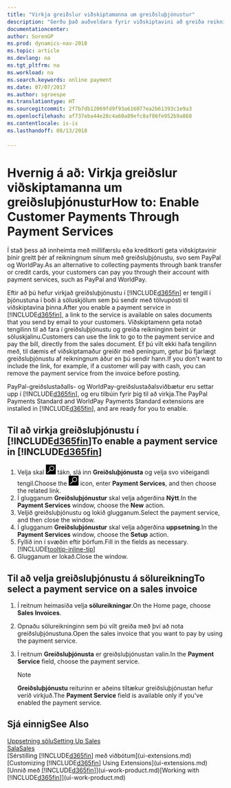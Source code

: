 ```yaml
---
title: "Virkja greiðslur viðskiptamanna um greiðsluþjónustur"
description: "Gerðu það auðveldara fyrir viðskiptavini að greiða reikninga sína með því að virkja greiðsluþjónustu."
documentationcenter: 
author: SorenGP
ms.prod: dynamics-nav-2018
ms.topic: article
ms.devlang: na
ms.tgt_pltfrm: na
ms.workload: na
ms.search.keywords: online payment
ms.date: 07/07/2017
ms.author: sgroespe
ms.translationtype: HT
ms.sourcegitcommit: 2f7b7db12069fd9f93a616077ea2b61393c1e9a3
ms.openlocfilehash: af737eba44e28c4a60a89efc8af86fe952b9a868
ms.contentlocale: is-is
ms.lasthandoff: 08/13/2018

---
```

# <a name="how-to-enable-customer-payments-through-payment-services"></a><span data-ttu-id="988e2-103">Hvernig á að: Virkja greiðslur viðskiptamanna um greiðsluþjónustur</span><span class="sxs-lookup"><span data-stu-id="988e2-103">How to: Enable Customer Payments Through Payment Services</span></span>
<span data-ttu-id="988e2-104">Í stað þess að innheimta með millifærslu eða kreditkorti geta viðskiptavinir þínir greitt þér af reikningnum sínum með greiðsluþjónustu, svo sem PayPal og WorldPay.</span><span class="sxs-lookup"><span data-stu-id="988e2-104">As an alternative to collecting payments through bank transfer or credit cards, your customers can pay you through their account with payment services, such as PayPal and WorldPay.</span></span>  

<span data-ttu-id="988e2-105">Eftir að þú hefur virkjað greiðsluþjónustu í [!INCLUDE[d365fin](includes/d365fin_md.md)] er tengill í þjónustuna í boði á söluskjölum sem þú sendir með tölvupósti til viðskiptavina þinna.</span><span class="sxs-lookup"><span data-stu-id="988e2-105">After you enable a payment service in [!INCLUDE[d365fin](includes/d365fin_md.md)], a link to the service is available on sales documents that you send by email to your customers.</span></span> <span data-ttu-id="988e2-106">Viðskiptamenn geta notað tengilinn til að fara í greiðsluþjónustu og greiða reikninginn beint úr söluskjalinu.</span><span class="sxs-lookup"><span data-stu-id="988e2-106">Customers can use the link to go to the payment service and pay the bill, directly from the sales document.</span></span> <span data-ttu-id="988e2-107">Ef þú vilt ekki hafa tengilinn með, til dæmis ef viðskiptamaður greiðir með peningum, getur þú fjarlægt greiðsluþjónustu af reikningnum áður en þú sendir hann.</span><span class="sxs-lookup"><span data-stu-id="988e2-107">If you don't want to include the link, for example, if a customer will pay with cash, you can remove the payment service from the invoice before posting.</span></span>  

<span data-ttu-id="988e2-108">PayPal-greiðslustaðalls- og WorldPay-greiðslustaðalsviðbætur eru settar upp í [!INCLUDE[d365fin](includes/d365fin_md.md)], og eru tilbúin fyrir þig til að virkja.</span><span class="sxs-lookup"><span data-stu-id="988e2-108">The PayPal Payments Standard and WorldPay Payments Standard extensions are installed in [!INCLUDE[d365fin](includes/d365fin_md.md)], and are ready for you to enable.</span></span>  

## <a name="to-enable-a-payment-service-in-included365finincludesd365finmdmd"></a><span data-ttu-id="988e2-109">Til að virkja greiðsluþjónustu í [!INCLUDE[d365fin](includes/d365fin_md.md)]</span><span class="sxs-lookup"><span data-stu-id="988e2-109">To enable a payment service in [!INCLUDE[d365fin](includes/d365fin_md.md)]</span></span>
1. <span data-ttu-id="988e2-110">Velja skal ![Leit að síðu eða skýrslu](media/ui-search/search_small.png "Leit að síðu eða skýrslu táknið") tákn, slá inn **Greiðsluþjónusta** og velja svo viðeigandi tengil.</span><span class="sxs-lookup"><span data-stu-id="988e2-110">Choose the ![Search for Page or Report](media/ui-search/search_small.png "Search for Page or Report icon") icon, enter **Payment Services**, and then choose the related link.</span></span>  
2. <span data-ttu-id="988e2-111">Í glugganum **Greiðsluþjónustur** skal velja aðgerðina **Nýtt**.</span><span class="sxs-lookup"><span data-stu-id="988e2-111">In the **Payment Services** window, choose the **New** action.</span></span>  
3. <span data-ttu-id="988e2-112">Veljið greiðsluþjónustu og lokið glugganum.</span><span class="sxs-lookup"><span data-stu-id="988e2-112">Select the payment service, and then close the window.</span></span>  
4. <span data-ttu-id="988e2-113">Í glugganum **Greiðsluþjónustur** skal velja aðgerðina **uppsetning**.</span><span class="sxs-lookup"><span data-stu-id="988e2-113">In the **Payment Services** window, choose the **Setup** action.</span></span>  
5. <span data-ttu-id="988e2-114">Fyllið inn í svæðin eftir þörfum.</span><span class="sxs-lookup"><span data-stu-id="988e2-114">Fill in the fields as necessary.</span></span> [!INCLUDE[tooltip-inline-tip](includes/tooltip-inline-tip_md.md)]  
6. <span data-ttu-id="988e2-115">Glugganum er lokað.</span><span class="sxs-lookup"><span data-stu-id="988e2-115">Close the window.</span></span>  

## <a name="to-select-a-payment-service-on-a-sales-invoice"></a><span data-ttu-id="988e2-116">Til að velja greiðsluþjónustu á sölureikning</span><span class="sxs-lookup"><span data-stu-id="988e2-116">To select a payment service on a sales invoice</span></span>
1. <span data-ttu-id="988e2-117">Í reitnum heimasíða velja **sölureikningar**.</span><span class="sxs-lookup"><span data-stu-id="988e2-117">On the Home page, choose **Sales Invoices**.</span></span>  
2. <span data-ttu-id="988e2-118">Opnaðu sölureikninginn sem þú vilt greiða með því að nota greiðsluþjónustuna.</span><span class="sxs-lookup"><span data-stu-id="988e2-118">Open the sales invoice that you want to pay by using the payment service.</span></span>  
3. <span data-ttu-id="988e2-119">Í reitnum **Greiðsluþjónusta** er greiðsluþjónustan valin.</span><span class="sxs-lookup"><span data-stu-id="988e2-119">In the **Payment Service** field, choose the payment service.</span></span>  

    > [!NOTE]  
   >   <span data-ttu-id="988e2-120">**Greiðsluþjónustu** reiturinn er aðeins tiltækur greiðsluþjónustan hefur verið virkjuð.</span><span class="sxs-lookup"><span data-stu-id="988e2-120">The **Payment Service** field is available only if you've enabled the payment service.</span></span>  

## <a name="see-also"></a><span data-ttu-id="988e2-121">Sjá einnig</span><span class="sxs-lookup"><span data-stu-id="988e2-121">See Also</span></span>  
[<span data-ttu-id="988e2-122">Uppsetning sölu</span><span class="sxs-lookup"><span data-stu-id="988e2-122">Setting Up Sales</span></span>](sales-setup-sales.md)  
[<span data-ttu-id="988e2-123">Sala</span><span class="sxs-lookup"><span data-stu-id="988e2-123">Sales</span></span>](sales-manage-sales.md)  
<span data-ttu-id="988e2-124">[Sérstilling [!INCLUDE[d365fin](includes/d365fin_md.md)] með viðbótum](ui-extensions.md)</span><span class="sxs-lookup"><span data-stu-id="988e2-124">[Customizing [!INCLUDE[d365fin](includes/d365fin_md.md)] Using Extensions](ui-extensions.md)</span></span>  
<span data-ttu-id="988e2-125">[Unnið með [!INCLUDE[d365fin](includes/d365fin_md.md)]](ui-work-product.md)</span><span class="sxs-lookup"><span data-stu-id="988e2-125">[Working with [!INCLUDE[d365fin](includes/d365fin_md.md)]](ui-work-product.md)</span></span>  

